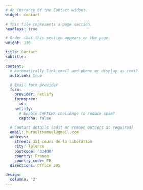 ```yaml
---
# An instance of the Contact widget.
widget: contact

# This file represents a page section.
headless: true

# Order that this section appears on the page.
weight: 130

title: Contact
subtitle:

content:
  # Automatically link email and phone or display as text?
  autolink: true

  # Email form provider
  form:
    provider: netlify
    formspree:
      id:
    netlify:
      # Enable CAPTCHA challenge to reduce spam?
      captcha: false

  # Contact details (edit or remove options as required)
  email: huraultsamuel@gmail.com
  address:
    street: 351 cours de la libération
    city: Talence
    postcode: '33400'
    country: France
    country_code: FR
  directions: Office 205

design:
  columns: '2'
---
```

